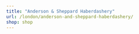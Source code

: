 ```yaml
---
title: "Anderson & Sheppard Haberdashery"
url: /london/anderson-and-sheppard-haberdashery/
shop: shop
---
```

